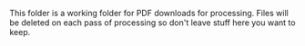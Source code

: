 This folder is a working folder for PDF downloads for processing.  Files will be deleted on each pass of processing
so don't leave stuff here you want to keep.